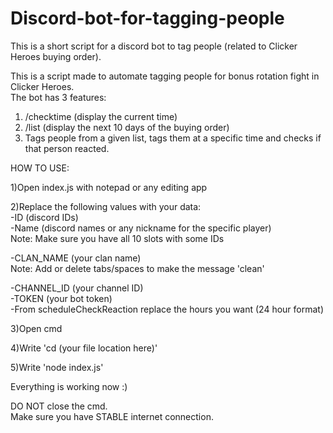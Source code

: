 # Discord-bot-for-tagging-people
This is a short script for a discord bot to tag people (related to Clicker Heroes buying order).

This is a script made to automate tagging people for bonus rotation fight in Clicker Heroes.    
The bot has 3 features:   
1) /checktime (display the current time)
2) /list (display the next 10 days of the buying order)
3) Tags people from a given list, tags them at a specific time and checks if that person reacted.

HOW TO USE:

1)Open index.js with notepad or any editing app

2)Replace the following values with your data:            
-ID (discord IDs)             
-Name (discord names or any nickname for the specific player)             
Note: Make sure you have all 10 slots with some IDs                 

-CLAN_NAME (your clan name)               
Note: Add or delete tabs/spaces to make the message 'clean'                   

-CHANNEL_ID (your channel ID)               
-TOKEN (your bot token)             
-From scheduleCheckReaction replace the hours you want (24 hour format)

3)Open cmd

4)Write 'cd (your file location here)'

5)Write 'node index.js'

Everything is working now :)

DO NOT close the cmd.                 
Make sure you have STABLE internet connection.
